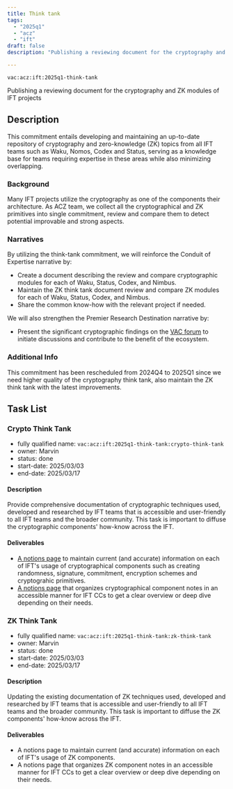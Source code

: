 ```yaml
---
title: Think tank
tags:
  - "2025q1"
  - "acz"
  - "ift"
draft: false
description: "Publishing a reviewing document for the cryptography and ZK modules of IFT projects"

---
```


`vac:acz:ift:2025q1-think-tank`

Publishing a reviewing document for the cryptography and ZK modules of IFT projects
## Description

This commitment entails developing and maintaining an up-to-date repository 
of cryptography and zero-knowledge (ZK) topics from all IFT teams such as 
Waku, Nomos, Codex and Status, serving as a knowledge base for teams 
requiring expertise in these areas while also minimizing overlapping.

### Background

Many IFT projects utilize the cryptography as one of the components their architecture. 
As ACZ team, we collect all the cryptographical and ZK primitives into single commitment, 
review and compare them to detect potential improvable and strong aspects.

### Narratives
By utilizing the think-tank commitment, 
we will reinforce the Conduit of Expertise narrative by:
* Create a document describing the review and compare cryptographic modules for each of Waku, 
Status, Codex, and Nimbus.
* Maintain the ZK think tank document review and compare ZK modules for each of Waku, 
Status, Codex, and Nimbus.
* Share the common know-how with the relevant project if needed.

We will also strengthen the Premier Research Destination narrative by: 
* Present the significant cryptographic findings on the [VAC forum](https://forum.vac.dev/) 
to initiate discussions and contribute to the benefit of the ecosystem.

### Additional Info

This commitment has been rescheduled from 2024Q4 to 2025Q1
since we need higher quality of the cryptography think tank, 
also maintain the ZK think tank with the latest improvements. 

## Task List

### Crypto Think Tank 

* fully qualified name: `vac:acz:ift:2025q1-think-tank:crypto-think-tank`
* owner: Marvin
* status: done
* start-date: 2025/03/03
* end-date: 2025/03/17

#### Description 

Provide comprehensive documentation of cryptographic techniques used, developed and researched by IFT teams 
that is accessible and user-friendly to all IFT teams and the broader community. 
This task is important to diffuse the cryptographic components' how-know across the IFT. 
 
#### Deliverables 

* [A notions page](https://www.notion.so/ACZ-Think-Tank-1b38f96fb65c80a3aad0c1bb7e2f8b8b) to 
maintain current (and accurate) information on each of IFT's usage of cryptographical components 
such as creating randomness, signature, commitment,  encryption schemes and cryptograhic primitives.
* [A notions page](https://www.notion.so/Index-WIP-1ba8f96fb65c80348ae0e79d777c5b6f) that 
organizes cryptographical component notes in an accessible manner for IFT CCs 
to get a clear overview or deep dive depending on their needs.

### ZK Think Tank 

* fully qualified name: `vac:acz:ift:2025q1-think-tank:zk-think-tank`
* owner: Marvin
* status: done
* start-date: 2025/03/03
* end-date: 2025/03/17

#### Description 

Updating the existing documentation of ZK techniques used, developed and researched by IFT teams 
that is accessible and user-friendly to all IFT teams and the broader community. 
This task is important to diffuse the ZK components' how-know across the IFT. 
 
#### Deliverables 

* A notions page to maintain current (and accurate) information on each of IFT's usage of ZK components.
* A notions page that organizes ZK component notes in an accessible manner for IFT CCs 
to get a clear overview or deep dive depending on their needs.


